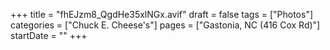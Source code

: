 +++
title = "fhEJzm8_QgdHe35xlNGx.avif"
draft = false
tags = ["Photos"]
categories = ["Chuck E. Cheese's"]
pages = ["Gastonia, NC (416 Cox Rd)"]
startDate = ""
+++
